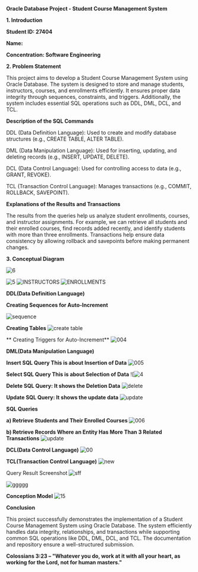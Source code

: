 **Oracle Database Project - Student Course Management System**

**1. Introduction**

**Student ID: 27404**

**Name:**

**Concentration: Software Engineering**

**2. Problem Statement**

This project aims to develop a Student Course Management System using Oracle Database. The system is designed to store and manage students, instructors, courses, and enrollments efficiently. It ensures proper data integrity through sequences, constraints, and triggers. Additionally, the system includes essential SQL operations such as DDL, DML, DCL, and TCL.


 **Description of the SQL Commands**

DDL (Data Definition Language): Used to create and modify database structures (e.g., CREATE TABLE, ALTER TABLE).

DML (Data Manipulation Language): Used for inserting, updating, and deleting records (e.g., INSERT, UPDATE, DELETE).

DCL (Data Control Language): Used for controlling access to data (e.g., GRANT, REVOKE).

TCL (Transaction Control Language): Manages transactions (e.g., COMMIT, ROLLBACK, SAVEPOINT).

**Explanations of the Results and Transactions**

The results from the queries help us analyze student enrollments, courses, and instructor assignments. For example, we can retrieve all students and their enrolled courses, find records added recently, and identify students with more than three enrollments. Transactions help ensure data consistency by allowing rollback and savepoints before making permanent changes.

**3. Conceptual Diagram**

![6](https://github.com/user-attachments/assets/57b35de9-7100-4435-8275-5cedc6f630a9)

![5](https://github.com/user-attachments/assets/64489973-ea77-4649-88b5-45eafffda064)
![INSTRUCTORS](https://github.com/user-attachments/assets/4193c108-3568-4e87-9bbf-5201ddc627e9)
![ENROLLMENTS](https://github.com/user-attachments/assets/1f75d2e4-a407-4ad0-a142-cac43f949534)

**DDL(Data Definition Language)**

**Creating Sequences for Auto-Increment**

![sequence](https://github.com/user-attachments/assets/1d9973b2-9053-4236-aa80-65acf58e31c4)


 **Creating Tables**
 ![create table](https://github.com/user-attachments/assets/61165b88-e66d-41d0-8434-9f842804f30a)

** Creating Triggers for Auto-Increment**
 ![004](https://github.com/user-attachments/assets/e54922f7-169d-4304-aaef-dcfe50bfe2a8)

 
 **DML(Data Manipulation Language)**

**Insert SQL Query This is about Insertion of Data**
![005](https://github.com/user-attachments/assets/35024e3c-5117-4900-8fcd-48560e9f44ff)


**Select SQL Query This is about Selection of Data**
![![4](https://github.com/user-attachments/assets/bf342d55-6b64-412e-a6fe-35a11364055b)
 


**Delete SQL Query: It shows the Deletion Data**
![delete](https://github.com/user-attachments/assets/dc87e3c5-7174-4093-8158-80b830befaae)


**Update SQL Query: It shows the update  data**
![update ](https://github.com/user-attachments/assets/274146c3-148e-4770-8d79-8fa5cc2cbfef)


**SQL Queries**

**a) Retrieve Students and Their Enrolled Courses**
![006](https://github.com/user-attachments/assets/85f1ee54-a865-45b2-80f8-18235fb5c25a)

**b) Retrieve Records Where an Entity Has More Than 3 Related Transactions**
![update ](https://github.com/user-attachments/assets/b3fe2c30-928b-4505-bb66-abb3eb6ad1d3)


**DCL(Data Control Language)**
![00](https://github.com/user-attachments/assets/cf293a5e-148f-4221-a1a3-11589a96c170)

**TCL(Transaction Control Language)**
![new](https://github.com/user-attachments/assets/9a88a3a9-7fa7-4f2e-97a9-2bf55974e56d)

Query Result Screenshot
![sff](https://github.com/user-attachments/assets/5118f93c-8daa-45fa-914e-2d365cc18cfa)

![ggggg](https://github.com/user-attachments/assets/024ca38b-dff9-4204-8fbc-ddcaef3a296f)

**Conception Model**
![15](https://github.com/user-attachments/assets/679dc448-4c3a-421b-97e2-d16d20ac0d9d)


**Conclusion**

This project successfully demonstrates the implementation of a Student Course Management System using Oracle Database. The system efficiently handles data integrity, relationships, and transactions while supporting common SQL operations like DDL, DML, DCL, and TCL. The documentation and repository ensure a well-structured submission.



**Colossians 3:23 – "Whatever you do, work at it with all your heart, as working for the Lord, not for human masters."**
